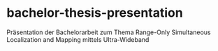 # bachelor-thesis-presentation
Präsentation der Bachelorarbeit zum Thema Range-Only Simultaneous Localization and Mapping mittels Ultra-Wideband

